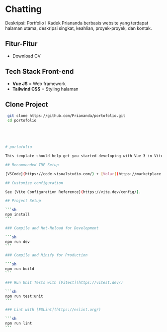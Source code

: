 # Chatting

Deskripsi: Portfolio I Kadek Priananda berbasis website yang terdapat halaman utama, deskripsi singkat, keahlian, proyek-proyek, dan kontak.

## Fitur-Fitur

- Download CV

## Tech Stack Front-end

- **Vue JS** = Web framework
- **Tailwind CSS** = Styling halaman

## Clone Project

````bash
 git clone https://github.com/Priananda/portofolio.git
 cd portofolio





# portofolio

This template should help get you started developing with Vue 3 in Vite.

## Recommended IDE Setup

[VSCode](https://code.visualstudio.com/) + [Volar](https://marketplace.visualstudio.com/items?itemName=Vue.volar) (and disable Vetur).

## Customize configuration

See [Vite Configuration Reference](https://vite.dev/config/).

## Project Setup

```sh
npm install
```

### Compile and Hot-Reload for Development

```sh
npm run dev
```

### Compile and Minify for Production

```sh
npm run build
```

### Run Unit Tests with [Vitest](https://vitest.dev/)

```sh
npm run test:unit
```

### Lint with [ESLint](https://eslint.org/)

```sh
npm run lint
```
````
